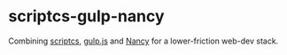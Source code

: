 # scriptcs-gulp-nancy

Combining [scriptcs](http://scriptcs.net/),
[gulp.js](http://gulpjs.com/)
and [Nancy](http://nancyfx.org/)
for a lower-friction web-dev stack.
